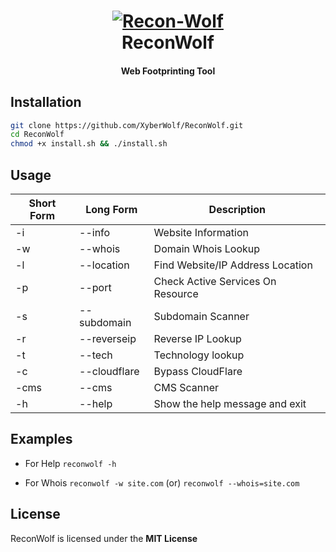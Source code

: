 <h1 align="center">
<a href='https://github.com/XyberWolf/ReconWolf/' target='_blank'><img src='https://i.postimg.cc/VSdhNZGc/Recon-Wolf.png' border='0' alt='Recon-Wolf'/></a>
<br>ReconWolf
</h1>
<h4 align="center">Web Footprinting Tool</h4>

## Installation

```bash
git clone https://github.com/XyberWolf/ReconWolf.git
cd ReconWolf
chmod +x install.sh && ./install.sh
```

## Usage

<table>
<thead>
<tr>
<th>Short Form</th>
<th>Long Form</th>
<th>Description</th>
</tr>
</thead>
<tbody>
<tr>
<td>-i</td>
<td>--info</td>
<td>Website Information</td>
</tr>
<tr>
<td>-w</td>
<td>--whois</td>
<td>Domain Whois Lookup</td>
</tr>
<tr>
<td>-l</td>
<td>--location</td>
<td>Find Website/IP Address Location</td>
</tr>
<tr>
<td>-p</td>
<td>--port</td>
<td>Check Active Services On Resource</td>
</tr>
<tr>
<td>-s</td>
<td>--subdomain</td>
<td>Subdomain Scanner</td>
</tr>
<tr>
<td>-r</td>
<td>--reverseip</td>
<td>Reverse IP Lookup</td>
</tr>
<tr>
<td>-t</td>
<td>--tech</td>
<td>Technology lookup</td>
</tr>
<tr>
<td>-c</td>
<td>--cloudflare</td>
<td>Bypass CloudFlare</td>
</tr>
<tr>
<tr>
<td>-cms</td>
<td>--cms</td>
<td>CMS Scanner</td>
</tr>
<tr>
<td>-h</td>
<td>--help</td>
<td>Show the help message and exit</td>
</tr>
</tbody></table>

## Examples
* For Help
`reconwolf -h`

* For Whois
`reconwolf -w site.com` (or)
`reconwolf --whois=site.com`

## License

ReconWolf is licensed under the
**MIT License**
